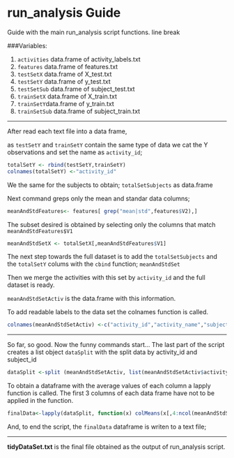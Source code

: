 run_analysis Guide
==================

Guide with the main run_analysis script functions.
line break

###Variables:
1. `activities` data.frame of activity_labels.txt
2. `features` data.frame of features.txt
3. `testSetX` data.frame of  X_test.txt
4. `testSetY` data.frame of y_test.txt
5. `testSetSub` data.frame of subject_test.txt
6. `trainSetX` data.frame of X_train.txt
7. `trainSetY`data.frame of y_train.txt
8. `trainSetSub` data.frame of subject_train.txt

___

After read each text file into a data frame, 

as `testSetY` and `trainSetY`  contain the same type of data we cat the Y observations and set the name as `activity_id`;

```R
totalSetY <- rbind(testSetY,trainSetY)
colnames(totalSetY) <-"activity_id"
```
We the same for the subjects to obtain;
`totalSetSubjects` as data.frame

Next command greps only the mean and standar data columns;
```R
meanAndStdFeatures<- features[ grep("mean|std",features$V2),]
```
The subset desired is obtained by selecting only the columns that match `meanAndStdFeatures$V1`
```R
meanAndStdSetX <- totalSetX[,meanAndStdFeatures$V1]
```
The next step towards the full dataset is to add the  `totalSetSubjects` and the `totalSetY` colums with the `cbind` function;
`meanAndStdSet`

Then we merge the activities with this set by `activity_id` and the full dataset is ready.

`meanAndStdSetActiv` is the data.frame with this information.

To add readable labels to the data set the colnames function is called.

```R
colnames(meanAndStdSetActiv) <-c("activity_id","activity_name","subject_id",as.character(meanAndStdFeatures$V2))
```
___
So far, so good. Now the funny commands start... 
The last part of the script creates a list object `dataSplit` with the split data by activity_id and subject_id
```R
dataSplit <-split (meanAndStdSetActiv, list(meanAndStdSetActiv$activity_id,meanAndStdSetActiv$subject_id ))
```
To obtain a dataframe with the average values of each column a lapply function is called. The first 3 columns of each
data frame have not to be applied in the function.
```R
finalData<-lapply(dataSplit, function(x) colMeans(x[,4:ncol(meanAndStdSetActiv)]))
```
And, to end the script, the `finalData` dataframe is writen to a text file;
___
**tidyDataSet.txt** is the final file obtained as the output of run_analysis script.

